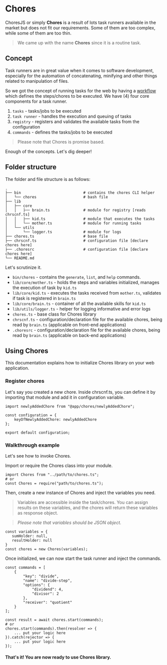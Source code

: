 # Chores

ChoresJS or simply **Chores** is a result of lots task runners available in the market but does not fit our requirements. Some of them are too complex, while some of them are too thin.

> We came up with the name **Chores** since it is a routine task.

## Concept
Task runners are in great value when it comes to software development, especially for the automation of concatenating, minifying and other things related to manipulation of files.

So we got the concept of running tasks for the web by having a [workflow](https://github.com/jnmrclmbsjse/chores/blob/master/docs/WORKFLOW.md) which defines the steps/chores to be executed. We have (4) four core components for a task runner.

1. `tasks` - tasks/jobs to be executed
2. `task runner` - handles the execution and queuing of tasks
3. `registry` - registers and validates the available tasks from the configuration
4. `commands` - defines the tasks/jobs to be executed

> Please note that Chores is promise based.

Enough of the concepts. Let's dig deeper!

## Folder structure

The folder and file structure is as follows:
```
.
├── bin                            # contains the chores CLI helper
│   └── chores                     # bash file
├── lib
│   ├── core
│   │   ├── brain.ts               # module for registry [reads chrscnf.ts]
│   │   ├── kid.ts                 # module that executes the tasks
│   │   └── mother.ts              # module for running tasks
│   └── utils
│       └── logger.ts              # module for logs
├── chores.ts                      # base file
├── chrscnf.ts                     # configuration file [declare chores here]
├── .choresrc                      # configuration file [declare chores here]
└── README.md
```
Let's scrutinize it.

- `bin/chores` - contains the `generate`, `list`, and `help` commands.
- `lib/core/mother.ts` - holds the steps and variables initialized, manages the execution of task by `kid.ts`
- `lib/core/kid.ts` - executes the tasks received from `mother.ts`, validates if task is registered in `brain.ts`
- `lib/core/brain.ts` - container of all the available skills for `kid.ts`
- `lib/utils/logger.ts` - helper for logging informative and error logs
- `chores.ts` - base class for Chores library
- `chrscnf.ts` - configuration/declaration file for the available chores, being read by `brain.ts` (applicable on front-end applications)
- `.choresrc` - configuration/declaration file for the available chores, being read by `brain.ts` (applicable on back-end applications)


## Using Chores
This documentation explains how to initialize Chores library on your web application.

### Register chores

Let's say you created a new chore. Inside chrscnf.ts, you can define it by importing that module and add it in configuration variable.
```
import newlyAddedChore from "@app/chores/newlyAddedChore";

const configuration = {
    keyOfNewlyAddedChore: newlyAddedChore
};

export default configuration;
```
### Walkthrough example

Let's see how to invoke Chores.

Import or require the Chores class into your module.
```
import Chores from "../path/to/chores.ts";
# or
const Chores = require("path/to/chores.ts");
```
Then, create a new instance of Chores and inject the variables you need.
> Variables are accessible inside the task/chores. You can assign results on these variables, and the chores will return these variables as response object.

> *Please note that variables should be JSON object.*
```
const variables = {
   sumHolder: null,
   resultHolder: null
}
const chores = new Chores(variables);
```
Once initialized, we can now start the task runner and inject the commands.
```
const commands = [
    {
        "key": "divide",
        "name": "divide-step",
        "options": {
            "dividend": 4,
            "divisor": 2
        },
        "receiver": "quotient"
    }
];

const result = await chores.start(commands);
# or
chores.start(commands).then(resolver => {
    ... put your logic here
}).catch(rejector => {
    ... put your logic here
});
```

#### That's it! You are now ready to use Chores library.
